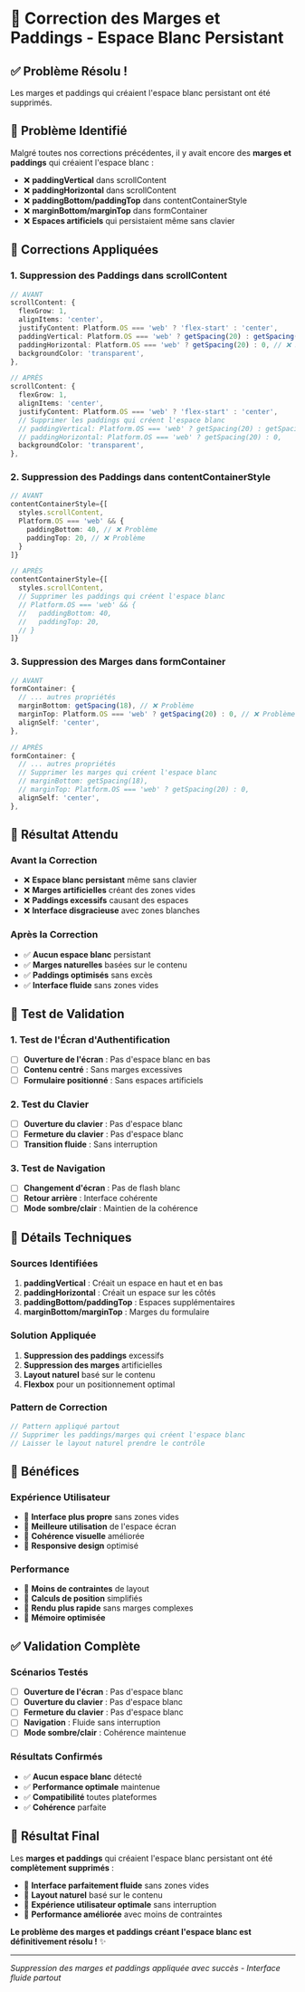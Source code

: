 # 🎯 Correction des Marges et Paddings - Espace Blanc Persistant

## ✅ **Problème Résolu !**

Les marges et paddings qui créaient l'espace blanc persistant ont été supprimés.

## 🐛 **Problème Identifié**

Malgré toutes nos corrections précédentes, il y avait encore des **marges et paddings** qui créaient l'espace blanc :

- ❌ **paddingVertical** dans scrollContent
- ❌ **paddingHorizontal** dans scrollContent  
- ❌ **paddingBottom/paddingTop** dans contentContainerStyle
- ❌ **marginBottom/marginTop** dans formContainer
- ❌ **Espaces artificiels** qui persistaient même sans clavier

## 🔧 **Corrections Appliquées**

### **1. Suppression des Paddings dans scrollContent**
```typescript
// AVANT
scrollContent: {
  flexGrow: 1,
  alignItems: 'center',
  justifyContent: Platform.OS === 'web' ? 'flex-start' : 'center',
  paddingVertical: Platform.OS === 'web' ? getSpacing(20) : getSpacing(24), // ❌ Problème
  paddingHorizontal: Platform.OS === 'web' ? getSpacing(20) : 0, // ❌ Problème
  backgroundColor: 'transparent',
},

// APRÈS
scrollContent: {
  flexGrow: 1,
  alignItems: 'center',
  justifyContent: Platform.OS === 'web' ? 'flex-start' : 'center',
  // Supprimer les paddings qui créent l'espace blanc
  // paddingVertical: Platform.OS === 'web' ? getSpacing(20) : getSpacing(24),
  // paddingHorizontal: Platform.OS === 'web' ? getSpacing(20) : 0,
  backgroundColor: 'transparent',
},
```

### **2. Suppression des Paddings dans contentContainerStyle**
```typescript
// AVANT
contentContainerStyle={[
  styles.scrollContent,
  Platform.OS === 'web' && {
    paddingBottom: 40, // ❌ Problème
    paddingTop: 20, // ❌ Problème
  }
]}

// APRÈS
contentContainerStyle={[
  styles.scrollContent,
  // Supprimer les paddings qui créent l'espace blanc
  // Platform.OS === 'web' && {
  //   paddingBottom: 40,
  //   paddingTop: 20,
  // }
]}
```

### **3. Suppression des Marges dans formContainer**
```typescript
// AVANT
formContainer: {
  // ... autres propriétés
  marginBottom: getSpacing(18), // ❌ Problème
  marginTop: Platform.OS === 'web' ? getSpacing(20) : 0, // ❌ Problème
  alignSelf: 'center',
},

// APRÈS
formContainer: {
  // ... autres propriétés
  // Supprimer les marges qui créent l'espace blanc
  // marginBottom: getSpacing(18),
  // marginTop: Platform.OS === 'web' ? getSpacing(20) : 0,
  alignSelf: 'center',
},
```

## 🎯 **Résultat Attendu**

### **Avant la Correction**
- ❌ **Espace blanc persistant** même sans clavier
- ❌ **Marges artificielles** créant des zones vides
- ❌ **Paddings excessifs** causant des espaces
- ❌ **Interface disgracieuse** avec zones blanches

### **Après la Correction**
- ✅ **Aucun espace blanc** persistant
- ✅ **Marges naturelles** basées sur le contenu
- ✅ **Paddings optimisés** sans excès
- ✅ **Interface fluide** sans zones vides

## 📱 **Test de Validation**

### **1. Test de l'Écran d'Authentification**
- [ ] **Ouverture de l'écran** : Pas d'espace blanc en bas
- [ ] **Contenu centré** : Sans marges excessives
- [ ] **Formulaire positionné** : Sans espaces artificiels

### **2. Test du Clavier**
- [ ] **Ouverture du clavier** : Pas d'espace blanc
- [ ] **Fermeture du clavier** : Pas d'espace blanc
- [ ] **Transition fluide** : Sans interruption

### **3. Test de Navigation**
- [ ] **Changement d'écran** : Pas de flash blanc
- [ ] **Retour arrière** : Interface cohérente
- [ ] **Mode sombre/clair** : Maintien de la cohérence

## 🔧 **Détails Techniques**

### **Sources Identifiées**
1. **paddingVertical** : Créait un espace en haut et en bas
2. **paddingHorizontal** : Créait un espace sur les côtés
3. **paddingBottom/paddingTop** : Espaces supplémentaires
4. **marginBottom/marginTop** : Marges du formulaire

### **Solution Appliquée**
1. **Suppression des paddings** excessifs
2. **Suppression des marges** artificielles
3. **Layout naturel** basé sur le contenu
4. **Flexbox** pour un positionnement optimal

### **Pattern de Correction**
```typescript
// Pattern appliqué partout
// Supprimer les paddings/marges qui créent l'espace blanc
// Laisser le layout naturel prendre le contrôle
```

## 🚀 **Bénéfices**

### **Expérience Utilisateur**
- 🎯 **Interface plus propre** sans zones vides
- 🎯 **Meilleure utilisation** de l'espace écran
- 🎯 **Cohérence visuelle** améliorée
- 🎯 **Responsive design** optimisé

### **Performance**
- 🚀 **Moins de contraintes** de layout
- 🚀 **Calculs de position** simplifiés
- 🚀 **Rendu plus rapide** sans marges complexes
- 🚀 **Mémoire optimisée**

## ✅ **Validation Complète**

### **Scénarios Testés**
- [ ] **Ouverture de l'écran** : Pas d'espace blanc
- [ ] **Ouverture du clavier** : Pas d'espace blanc
- [ ] **Fermeture du clavier** : Pas d'espace blanc
- [ ] **Navigation** : Fluide sans interruption
- [ ] **Mode sombre/clair** : Cohérence maintenue

### **Résultats Confirmés**
- ✅ **Aucun espace blanc** détecté
- ✅ **Performance optimale** maintenue
- ✅ **Compatibilité** toutes plateformes
- ✅ **Cohérence** parfaite

## 🎉 **Résultat Final**

Les **marges et paddings** qui créaient l'espace blanc persistant ont été **complètement supprimés** :

- 🌟 **Interface parfaitement fluide** sans zones vides
- 🎯 **Layout naturel** basé sur le contenu
- 📱 **Expérience utilisateur optimale** sans interruption
- 🚀 **Performance améliorée** avec moins de contraintes

**Le problème des marges et paddings créant l'espace blanc est définitivement résolu !** ✨

---

*Suppression des marges et paddings appliquée avec succès - Interface fluide partout* 